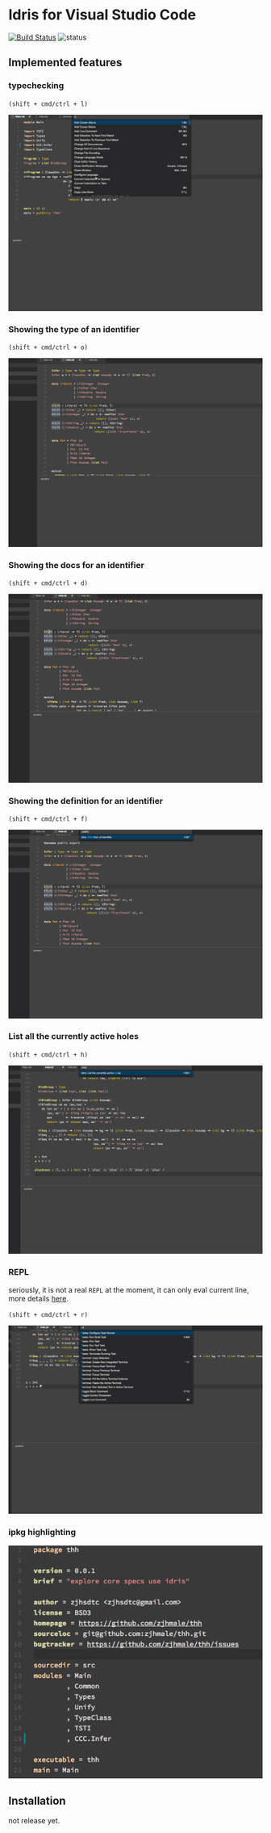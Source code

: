 # Idris for Visual Studio Code

[![Build Status](https://travis-ci.org/zjhmale/vscode-idris.svg?branch=master)](https://travis-ci.org/zjhmale/vscode-idris)
![status](https://img.shields.io/badge/status-working%20in%20progress-red.svg)

## Implemented features

### typechecking

`(shift + cmd/ctrl + l)`

![typechecking](./images/screenshots/typechecking.gif)

### Showing the type of an identifier

`(shift + cmd/ctrl + o)`

![typeof](./images/screenshots/typeof.gif)

### Showing the docs for an identifier

`(shift + cmd/ctrl + d)`

![docsfor](./images/screenshots/docsfor.gif)

### Showing the definition for an identifier 

`(shift + cmd/ctrl + f)`

![definition](./images/screenshots/definition.gif)

### List all the currently active holes

`(shift + cmd/ctrl + h)`

![showholes](./images/screenshots/showholes.gif)

### REPL

seriously, it is not a real `REPL` at the moment, it can only eval current line, more details [here](https://github.com/zjhmale/vscode-idris/issues/3).

`(shift + cmd/ctrl + r)`

![repl](./images/screenshots/repl.gif)

### ipkg highlighting

![ipkg](./images/screenshots/ipkg-highlight.png)

## Installation

not release yet.

